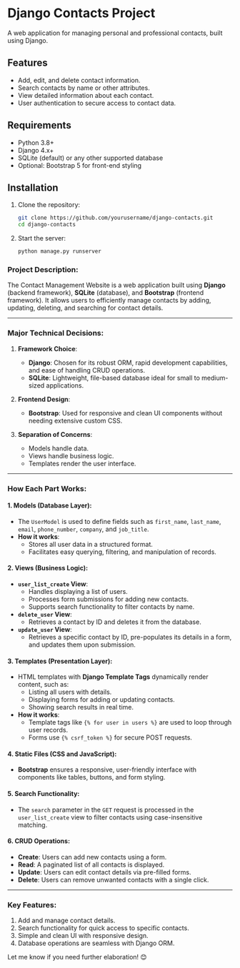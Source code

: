 # Django Contacts Project

A web application for managing personal and professional contacts, built using Django.

## Features
- Add, edit, and delete contact information.
- Search contacts by name or other attributes.
- View detailed information about each contact.
- User authentication to secure access to contact data.

## Requirements
- Python 3.8+
- Django 4.x+
- SQLite (default) or any other supported database
- Optional: Bootstrap 5 for front-end styling

## Installation

1. Clone the repository:
   ```bash
   git clone https://github.com/yourusername/django-contacts.git
   cd django-contacts
2. Start the server:
   ```bash
   python manage.py runserver


### **Project Description:**
The Contact Management Website is a web application built using **Django** (backend framework), **SQLite** (database), and **Bootstrap** (frontend framework). It allows users to efficiently manage contacts by adding, updating, deleting, and searching for contact details.

---

### **Major Technical Decisions:**
1. **Framework Choice**:
   - **Django**: Chosen for its robust ORM, rapid development capabilities, and ease of handling CRUD operations.
   - **SQLite**: Lightweight, file-based database ideal for small to medium-sized applications.

2. **Frontend Design**:
   - **Bootstrap**: Used for responsive and clean UI components without needing extensive custom CSS.

3. **Separation of Concerns**:
   - Models handle data.
   - Views handle business logic.
   - Templates render the user interface.

---

### **How Each Part Works:**

#### **1. Models (Database Layer)**:
- The `UserModel` is used to define fields such as `first_name`, `last_name`, `email`, `phone_number`, `company`, and `job_title`.
- **How it works**:
  - Stores all user data in a structured format.
  - Facilitates easy querying, filtering, and manipulation of records.

#### **2. Views (Business Logic)**:
- **`user_list_create` View**:
  - Handles displaying a list of users.
  - Processes form submissions for adding new contacts.
  - Supports search functionality to filter contacts by name.
- **`delete_user` View**:
  - Retrieves a contact by ID and deletes it from the database.
- **`update_user` View**:
  - Retrieves a specific contact by ID, pre-populates its details in a form, and updates them upon submission.

#### **3. Templates (Presentation Layer)**:
- HTML templates with **Django Template Tags** dynamically render content, such as:
  - Listing all users with details.
  - Displaying forms for adding or updating contacts.
  - Showing search results in real time.
- **How it works**:
  - Template tags like `{% for user in users %}` are used to loop through user records.
  - Forms use `{% csrf_token %}` for secure POST requests.

#### **4. Static Files (CSS and JavaScript)**:
- **Bootstrap** ensures a responsive, user-friendly interface with components like tables, buttons, and form styling.

#### **5. Search Functionality**:
- The `search` parameter in the `GET` request is processed in the `user_list_create` view to filter contacts using case-insensitive matching.

#### **6. CRUD Operations**:
- **Create**: Users can add new contacts using a form.
- **Read**: A paginated list of all contacts is displayed.
- **Update**: Users can edit contact details via pre-filled forms.
- **Delete**: Users can remove unwanted contacts with a single click.

---

### **Key Features:**
1. Add and manage contact details.
2. Search functionality for quick access to specific contacts.
3. Simple and clean UI with responsive design.
4. Database operations are seamless with Django ORM.

Let me know if you need further elaboration! 😊
   
